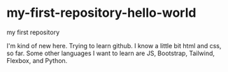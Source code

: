 # my-first-repository-hello-world
my first repository

 I'm kind of new here. Trying to learn github. I know a little bit html and css, so far. Some other languages I want to learn are JS, Bootstrap, Tailwind, Flexbox, and Python.
